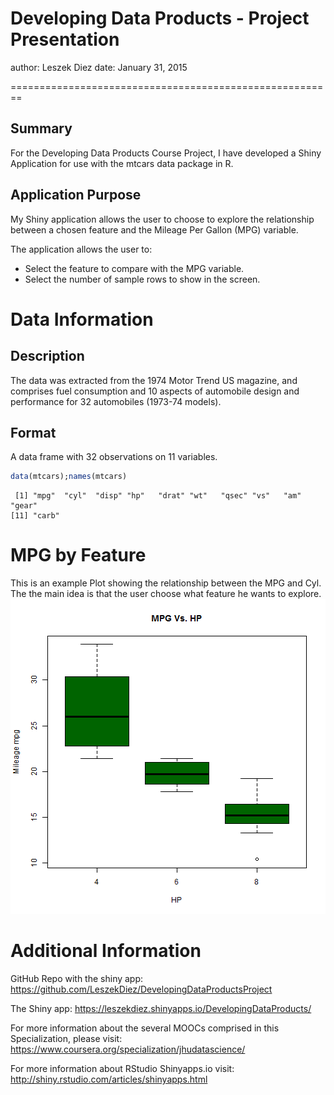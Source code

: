 Developing Data Products - Project Presentation
========================================================
author: Leszek Diez
date: January 31, 2015

========================================================
## Summary
For the Developing Data Products Course Project, I have developed a Shiny Application for use with the mtcars data package in R.

## Application Purpose
My Shiny application allows the user to choose to explore the relationship between a chosen feature and the Mileage Per Gallon (MPG) variable.

The application allows the user to:
- Select the feature to compare with the MPG variable.
- Select the number of sample rows to show in the screen.


Data Information
========================================================
## Description

The data was extracted from the 1974 Motor Trend US magazine, and comprises fuel consumption and 10 aspects of automobile design and performance for 32 automobiles (1973-74 models).

## Format
A data frame with 32 observations on 11 variables.

```r
data(mtcars);names(mtcars)
```

```
 [1] "mpg"  "cyl"  "disp" "hp"   "drat" "wt"   "qsec" "vs"   "am"   "gear"
[11] "carb"
```

MPG by Feature
========================================================
This is an example Plot showing the relationship between the MPG and Cyl.  The the main idea is that the user choose what feature he wants to explore.
![plot of chunk unnamed-chunk-2](ProjectPresentation-figure/unnamed-chunk-2-1.png) 

Additional Information
========================================================

GitHub Repo with the shiny app: 
https://github.com/LeszekDiez/DevelopingDataProductsProject

The Shiny app:
https://leszekdiez.shinyapps.io/DevelopingDataProducts/

For more information about the several MOOCs comprised in this Specialization, please visit: https://www.coursera.org/specialization/jhudatascience/

For more information about RStudio Shinyapps.io visit: http://shiny.rstudio.com/articles/shinyapps.html

